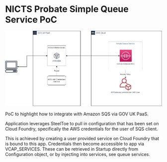 # NICTS Probate Simple Queue Service PoC

![Probate SQS Diagram](ProbateSQS.jpg "Probate SQS Overview")

PoC to highlight how to integrate with Amazon SQS via GOV UK PaaS.

Application leverages SteelToe to pull in configuration that has been set on Cloud Foundry, specifically the AWS credentials for the user of SQS client. 

This is achieved by creating a user provided service on Cloud Foundry that is bound to this app. Credentials then become accessible to app via VCAP_SERVICES. These can be retrieved in Startup directly from Configuration object, or by injecting into services, see queue services.